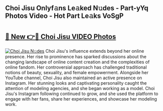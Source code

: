 ## Choi Jisu Onlyf𝚊ns Le𝚊ked N𝚞des - Part-yYq Photos Video - Hot Part Le𝚊ks VoSgP

# <h2><a href="http://ac20708.deff.icu/?id=Choi+Jisu">🔗 New 👉🔴 Choi Jisu VIDEO Photos</a></h2>

[![Choi Jisu N𝚞des](https://i.imgur.com/rIISA9y.gif)](http://ac20708.deff.icu/?id=Choi+Jisu)
Choi Jisu's influence extends beyond her online presence. Her rise to prominence has sparked discussions about the changing landscape of online content creation and the complexities of online fandom. Her controversial approach has challenged traditional notions of beauty, sexuality, and female empowerment. Alongside her YouTube channel, Choi Jisu also maintained an active presence on Instagram. Her stunning looks and captivating personality caught the attention of modeling agencies, and she began working as a model. Choi Jisu's Instagram following continued to grow, and she used the platform to engage with her fans, share her experiences, and showcase her modeling work.
